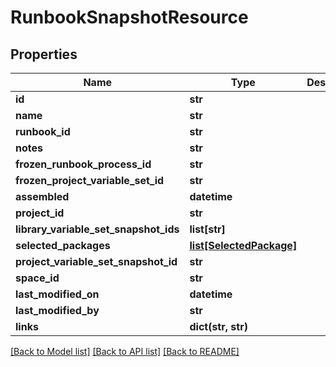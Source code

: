 # RunbookSnapshotResource

## Properties
Name | Type | Description | Notes
------------ | ------------- | ------------- | -------------
**id** | **str** |  | [optional] 
**name** | **str** |  | [optional] 
**runbook_id** | **str** |  | [optional] 
**notes** | **str** |  | [optional] 
**frozen_runbook_process_id** | **str** |  | [optional] 
**frozen_project_variable_set_id** | **str** |  | [optional] 
**assembled** | **datetime** |  | [optional] 
**project_id** | **str** |  | [optional] 
**library_variable_set_snapshot_ids** | **list[str]** |  | [optional] 
**selected_packages** | [**list[SelectedPackage]**](SelectedPackage.md) |  | [optional] 
**project_variable_set_snapshot_id** | **str** |  | [optional] 
**space_id** | **str** |  | [optional] 
**last_modified_on** | **datetime** |  | [optional] 
**last_modified_by** | **str** |  | [optional] 
**links** | **dict(str, str)** |  | [optional] 

[[Back to Model list]](../README.md#documentation-for-models) [[Back to API list]](../README.md#documentation-for-api-endpoints) [[Back to README]](../README.md)

